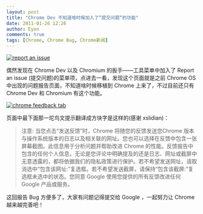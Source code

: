 ```yaml
---
layout: post
title: "Chrome Dev 不知道啥时候加入了“提交问题“的功能"
date: 2011-01-26 12:26
author: Eyon
comments: true
tags: [Chrome, Chrome Bug, Chrome新闻]
---
```

<a href="http://img.chromi.org/2011/01/report-an-issue.png">![](http://img.chromi.org/2011/01/report-an-issue.png "report an issue")</a>

偶然发现在 Chrome Dev 以及 Chromium 的扳手——工具菜单中加入了 Report an issue (提交问题)的菜单项，点进去一看，发现这个页面就是之前 Chrome OS 中出现的问题报告页面，不知道啥时候移植到 Chrome 上来了，不过目前还只有 Chrome Dev 和 Chromium 有这个功能。

<a href="http://img.chromi.org/2011/01/chrome-feedback-tab.png">![](http://img.chromi.org/2011/01/chrome-feedback-tab.png "chrome feedback tab")</a>

页面中最下面那一坨鸟文提示翻译成方块字是这样的(感谢 xslidian)：



>注意: 当您点击“发送反馈”时，Chrome 将随您的反馈发送您Chrome 版本与操作系统版本的日志以及相关联的网址。您也可以选择在反馈中包含一张屏幕截图。此信息用于分析问题并帮助改进 Chrome 的性能。反馈报告中包含的任何个人信息，无论是您评论中明确提及的还是日志、网址或截屏中无意透露的，都将依据我们的隐私政策进行保护。若不希望发送网址，请取消选中“包含该网址:”复选框。若不希望发送截屏，请保持“包含该截屏:”复选框未选中的状态。您同意 Google 使用您提供的所有反馈改进任何 Google 产品或服务。



这回报告 Bug 方便多了，大家有问题记得提交给 Google ，一起努力让 Chrome 越来越完善吧！






